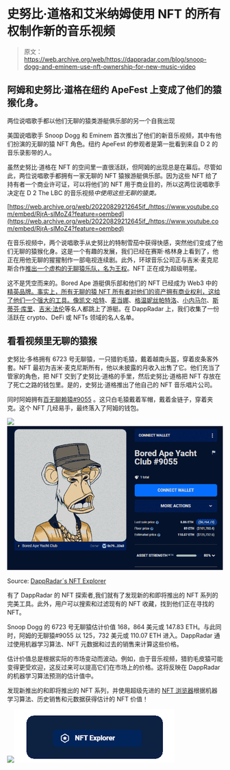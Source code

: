 # 史努比·道格和艾米纳姆使用 NFT 的所有权制作新的音乐视频

> 原文：<https://web.archive.org/web/https://dappradar.com/blog/snoop-dogg-and-eminem-use-nft-ownership-for-new-music-video>

## 阿姆和史努比·道格在纽约 ApeFest 上变成了他们的猿猴化身。

两位说唱歌手都以他们无聊的猿类游艇俱乐部的另一个自我出现

美国说唱歌手 Snoop Dogg 和 Eminem 首次推出了他们的新音乐视频，其中有他们扮演的无聊的猿 NFT 角色。纽约 ApeFest 的参观者是第一批看到来自 D 2 的音乐录影带的人。

虽然史努比·道格在 NFT 的空间里一直很活跃，但阿姆的出现总是在幕后。尽管如此，两位说唱歌手都拥有一家无聊的 NFT 猿猴游艇俱乐部。因为这些 NFT 给了持有者一个商业许可证，可以将他们的 NFT 用于商业目的，所以这两位说唱歌手决定在 D 2 The LBC 的音乐视频*中使用这些无聊的猿类。*

[https://web.archive.org/web/20220829212645if_/https://www.youtube.com/embed/RjrA-slMoZ4?feature=oembed](https://web.archive.org/web/20220829212645if_/https://www.youtube.com/embed/RjrA-slMoZ4?feature=oembed)

在音乐视频中，两个说唱歌手从史努比的特制雪茄中获得快感，突然他们变成了他们无聊的猿猴化身。这是一个有趣的发展，我们已经在赛斯·格林身上看到了，他正在用他无聊的猩猩制作一部电视连续剧。此外，环球音乐公司正与吉米·麦克尼斯合作[推出一个虚构的无聊猿乐队，名为王权](https://web.archive.org/web/20220829212645/https://dappradar.com/blog/universal-music-creates-virtual-band-with-bored-ape-nfts)。NFT 正在成为超级明星。

这不是凭空而来的。Bored Ape 游艇俱乐部和他们的 NFT 已经成为 Web3 中的[精英品牌。事实上，所有无聊的猿 NFT 所有者对他们的资产拥有商业权利，这给了他们一个强大的工具。像](https://web.archive.org/web/20220829212645/https://dappradar.com/blog/how-yuga-labs-nfts-became-a-dominant-force-with-an-8-1b-market-cap)[凯文·哈特](https://web.archive.org/web/20220829212645/https://dappradar.com/hub/wallet/eth/0xbbdac7ba85af15420afd1f4aa3313c3535b15cde/nfts)、[麦当娜](https://web.archive.org/web/20220829212645/https://dappradar.com/hub/wallet/eth/0x6ef962ea7e64e771d3a81bce4f95328d76d7672b)、[格温妮丝帕特洛](https://web.archive.org/web/20220829212645/https://dappradar.com/hub/wallet/eth/0x31185f782a7c11044566d70dfcf1c8175486f451)、[小内马尔](https://web.archive.org/web/20220829212645/https://dappradar.com/hub/assets/eth/0xbc4ca0eda7647a8ab7c2061c2e118a18a936f13d/6633)、[斯蒂芬·库里](https://web.archive.org/web/20220829212645/https://dappradar.com/hub/wallet/eth/0x3becf83939f34311b6bee143197872d877501b11)、[吉米·法伦](https://web.archive.org/web/20220829212645/https://dappradar.com/hub/wallet/eth/0x0394451c1238cec1e825229e692aa9e428c107d8/nfts)等名人都跳上了游艇。在 DappRadar 上，我们收集了一份活跃在 crypto、DeFi 或 NFTs 领域的名人名单。

## 看看视频里无聊的猿猴

史努比·多格拥有 6723 号无聊猿，一只猎豹毛猿，戴着越南头盔，穿着皮条客外套。NFT 最初为吉米·麦克尼斯所有，他以未披露的月收入出售了它。他们充当了管家的角色，把 NFT 交到了史努比·道格的手里，然后史努比·道格把 NFT 存放在了死亡之路的钱包里。是的，史努比·道格推出了他自己的 NFT 音乐唱片公司。

同时阿姆拥有[百无聊赖猿#9055](https://web.archive.org/web/20220829212645/https://dappradar.com/hub/assets/eth/0xbc4ca0eda7647a8ab7c2061c2e118a18a936f13d/9055) 。这只白毛猿戴着军帽，戴着金链子，穿着夹克。这个 NFT 几经易手，最终落入了阿姆的钱包。

![](img/7c62ba47a0a72e2bf89a5062bdf83ea0.png)![](img/17f85d14137d26e57b629d5fdf63cb48.png)

Source: [DappRadar´s NFT Explorer](https://web.archive.org/web/20220829212645/https://dappradar.com/hub/nft-explorer/collection/bored-ape-yacht-club)

有了 DappRadar 的 NFT 探索者,我们就有了发现新的和即将推出的 NFT 系列的完美工具。此外，用户可以搜索和过滤现有的 NFT 收藏，找到他们正在寻找的 NFT。

Snoop Dogg 的 6723 号无聊猿估计价值 168，864 美元或 147.83 ETH。与此同时，阿姆的无聊猿#9055 以 125，732 美元或 110.07 ETH 进入。DappRadar 通过使用机器学习算法、NFT 元数据和过去的销售来计算这些价格。

估计价值总是根据实际的市场变动而波动。例如，由于音乐视频，猎豹毛皮猿可能变得更受欢迎，这反过来可以提高它们在市场上的价格。这将反映在 DappRadar 的机器学习算法预测的估计值中。

发现新推出的和即将推出的 NFT 系列，并使用超级先进的 [NFT 浏览器](https://web.archive.org/web/20220829212645/https://dappradar.com/hub/nft-explorer)根据机器学习算法、历史销售和元数据获得估计的 NFT 价值！

[](https://web.archive.org/web/20220829212645/https://dappradar.com/hub/nft-explorer)[![](img/ebf3736e7daaf59b158d5065be9e5476.png)<picture>![](img/786174f8d68629bd9865fe013b224f9a.png)</picture>](https://web.archive.org/web/20220829212645/https://dappradar.com/hub/nft-explorer)
